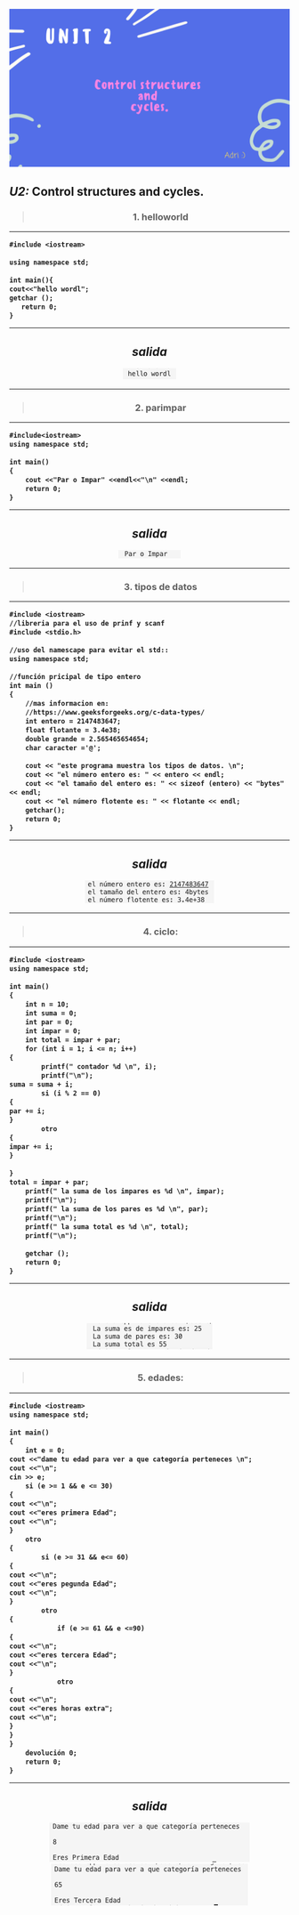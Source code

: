 <b><p align="middle"> <img src="https://github.com/UP210741/UP210741_CPP/blob/main/IMG/3.png"> <p><b>

## ***U2:*** Control structures and cycles.


<center>

> ### 1. helloworld 

</center>

 ___
 ```
#include <iostream>

using namespace std; 

int main(){
cout<<"hello wordl";
getchar ();
    return 0;
}

```
---

<center>

 *salida*
---

<img src="https://github.com/UP210741/UP210741_CPP/blob/main/IMG/hello.png">

---

</center>

<center>

> ### 2. parimpar 

</center>

___
```
#include<iostream>
using namespace std;

int main()
{
    cout <<"Par o Impar" <<endl<<"\n" <<endl;
    return 0;
}

```
___

<center>

<center>

 *salida*
---

<img src="https://github.com/UP210741/UP210741_CPP/blob/main/IMG/pi.png">

---

</center>

> ### 3. tipos de datos 

</center>


___
```
#include <iostream> 
//libreria para el uso de prinf y scanf 
#include <stdio.h>

//uso del namescape para evitar el std:: 
using namespace std; 

//función pricipal de tipo entero 
int main ()
{ 
    //mas informacion en: 
    //https://www.geeksforgeeks.org/c-data-types/
    int entero = 2147483647; 
    float flotante = 3.4e38; 
    double grande = 2.565465654654;
    char caracter ='@';

    cout << "este programa muestra los tipos de datos. \n"; 
    cout << "el número entero es: " << entero << endl; 
    cout << "el tamaño del entero es: " << sizeof (entero) << "bytes" << endl; 
    cout << "el número flotente es: " << flotante << endl; 
    getchar(); 
    return 0; 
} 

```
___

<center>

<center>

 *salida*
---

<img src="https://github.com/UP210741/UP210741_CPP/blob/main/IMG/td.png">

---

</center>

> ### 4. ciclo:
> 
</center>

___
```
#include <iostream>
using namespace std;

int main()
{
    int n = 10;
    int suma = 0;
    int par = 0;
    int impar = 0;
    int total = impar + par;
    for (int i = 1; i <= n; i++)
{
        printf(" contador %d \n", i);
        printf("\n");
suma = suma + i;
        si (i % 2 == 0)
{
par += i;
}
        otro
{
impar += i;
}

}
total = impar + par;
    printf(" la suma de los impares es %d \n", impar);
    printf("\n");
    printf(" la suma de los pares es %d \n", par);
    printf("\n");
    printf(" la suma total es %d \n", total);
    printf("\n");

    getchar ();
    return 0;
}

```
---

<center>

 *salida*
---

<img src="https://github.com/UP210741/UP210741_CPP/blob/main/IMG/ciclo.png">

---
> ### 5. edades: 

</center>

___
```
#include <iostream>
using namespace std;

int main()
{
    int e = 0;
cout <<"dame tu edad para ver a que categoría perteneces \n";
cout <<"\n";
cin >> e;
    si (e >= 1 && e <= 30)
{
cout <<"\n";
cout <<"eres primera Edad";
cout <<"\n";
}
    otro 
{
        si (e >= 31 && e<= 60)
{
cout <<"\n";
cout <<"eres pegunda Edad";
cout <<"\n";
}
        otro 
{
            if (e >= 61 && e <=90)
{
cout <<"\n";
cout <<"eres tercera Edad";
cout <<"\n";
}
            otro 
{
cout <<"\n";
cout <<"eres horas extra";
cout <<"\n";
}
}
}
    devolución 0;
    return 0;
}

```
___

<center>

 *salida*
---

<img src="https://github.com/UP210741/UP210741_CPP/blob/main/IMG/e1.png">
<img src="https://github.com/UP210741/UP210741_CPP/blob/main/IMG/e2.png">

